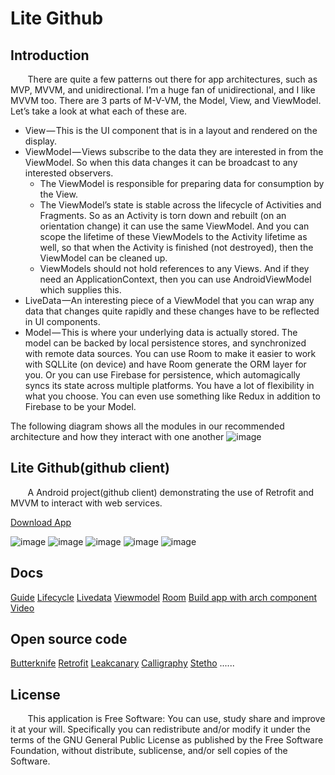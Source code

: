 # Lite Github

## Introduction
&#160; &#160; &#160; &#160;There are quite a few patterns out there for app architectures, such as MVP, MVVM, and unidirectional. I’m a huge fan of unidirectional, and I like MVVM too. There are 3 parts of M-V-VM, the Model, View, and ViewModel. Let’s take a look at what each of these are.
- View — This is the UI component that is in a layout and rendered on the display.
- ViewModel — Views subscribe to the data they are interested in from the ViewModel. So when this data changes it can be broadcast to any interested observers. 
	- The ViewModel is responsible for preparing data for consumption by the View.
	- The ViewModel’s state is stable across the lifecycle of Activities and Fragments. So as an Activity is torn down and rebuilt (on an orientation change) it can use the same ViewModel. And you can scope the lifetime of these ViewModels to the Activity lifetime as well, so that when the Activity is finished (not destroyed), then the ViewModel can be cleaned up.
	- ViewModels should not hold references to any Views. And if they need an ApplicationContext, then you can use AndroidViewModel which supplies this.
- LiveData —An interesting piece of a ViewModel that you can wrap any data that changes quite rapidly and these changes have to be reflected in UI components.
- Model — This is where your underlying data is actually stored. The model can be backed by local persistence stores, and synchronized with remote data sources. You can use Room to make it easier to work with SQLLite (on device) and have Room generate the ORM layer for you. Or you can use Firebase for persistence, which automagically syncs its state across multiple platforms. You have a lot of flexibility in what you choose. You can even use something like Redux in addition to Firebase to be your Model.

The following diagram shows all the modules in our recommended architecture and how they interact with one another
![image](https://github.com/journeyOS/LiteWeather/blob/master/resource/final-architecture.png)

## Lite Github(github client)
&#160; &#160; &#160; &#160;A Android project(github client) demonstrating the use of Retrofit and MVVM to interact with web services.

[Download App](https://github.com/journeyOS/LiteGithub/blob/master/resource/download_barcode.png)


![image](https://github.com/journeyOS/LiteGithub/blob/master/resource/starred.png)
![image](https://github.com/journeyOS/LiteGithub/blob/master/resource/my_repos.png)
![image](https://github.com/journeyOS/LiteGithub/blob/master/resource/search.png)
![image](https://github.com/journeyOS/LiteGithub/blob/master/resource/issues.png)
![image](https://github.com/journeyOS/LiteGithub/blob/master/resource/settings.png)

## Docs
[Guide](https://developer.android.com/topic/libraries/architecture/guide)
[Lifecycle](https://developer.android.com/topic/libraries/architecture/lifecycle)
[Livedata](https://developer.android.com/topic/libraries/architecture/livedata)
[Viewmodel](https://developer.android.com/topic/libraries/architecture/viewmodel)
[Room](https://developer.android.com/topic/libraries/architecture/room)
[Build app with arch component](https://codelabs.developers.google.com/codelabs/build-app-with-arch-components/index.html?index=..%2F..%2Findex#0)
[Video](https://caster.io/courses/android-architecture-components-deep-dive)

## Open source code
[Butterknife](https://github.com/JakeWharton/butterknife)
[Retrofit](https://github.com/square/retrofit)
[Leakcanary](https://github.com/square/leakcanary)
[Calligraphy](https://github.com/chrisjenx/Calligraphy)
[Stetho](https://github.com/facebook/stetho)
......

## License
&#160; &#160; &#160; &#160;This application is Free Software: You can use, study share and improve it at your will. Specifically you can redistribute and/or modify it under the terms of the GNU General Public License as published by the Free Software Foundation, without distribute, sublicense, and/or sell copies of the Software.